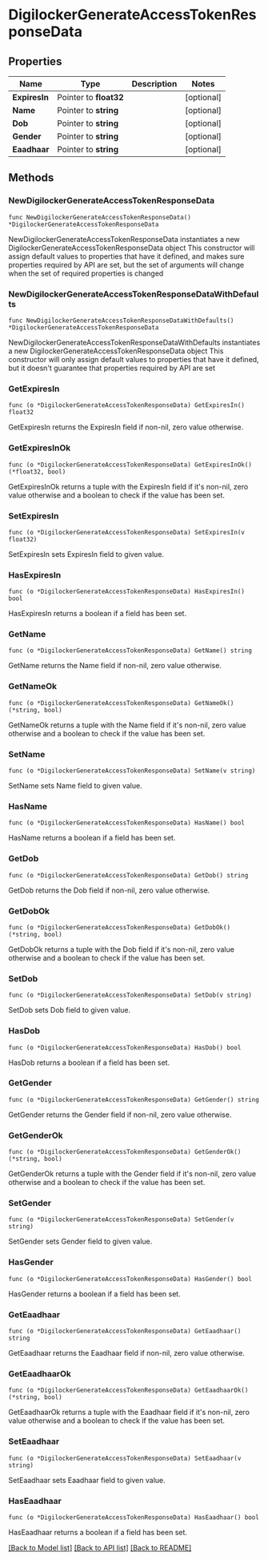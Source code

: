 # DigilockerGenerateAccessTokenResponseData

## Properties

Name | Type | Description | Notes
------------ | ------------- | ------------- | -------------
**ExpiresIn** | Pointer to **float32** |  | [optional] 
**Name** | Pointer to **string** |  | [optional] 
**Dob** | Pointer to **string** |  | [optional] 
**Gender** | Pointer to **string** |  | [optional] 
**Eaadhaar** | Pointer to **string** |  | [optional] 

## Methods

### NewDigilockerGenerateAccessTokenResponseData

`func NewDigilockerGenerateAccessTokenResponseData() *DigilockerGenerateAccessTokenResponseData`

NewDigilockerGenerateAccessTokenResponseData instantiates a new DigilockerGenerateAccessTokenResponseData object
This constructor will assign default values to properties that have it defined,
and makes sure properties required by API are set, but the set of arguments
will change when the set of required properties is changed

### NewDigilockerGenerateAccessTokenResponseDataWithDefaults

`func NewDigilockerGenerateAccessTokenResponseDataWithDefaults() *DigilockerGenerateAccessTokenResponseData`

NewDigilockerGenerateAccessTokenResponseDataWithDefaults instantiates a new DigilockerGenerateAccessTokenResponseData object
This constructor will only assign default values to properties that have it defined,
but it doesn't guarantee that properties required by API are set

### GetExpiresIn

`func (o *DigilockerGenerateAccessTokenResponseData) GetExpiresIn() float32`

GetExpiresIn returns the ExpiresIn field if non-nil, zero value otherwise.

### GetExpiresInOk

`func (o *DigilockerGenerateAccessTokenResponseData) GetExpiresInOk() (*float32, bool)`

GetExpiresInOk returns a tuple with the ExpiresIn field if it's non-nil, zero value otherwise
and a boolean to check if the value has been set.

### SetExpiresIn

`func (o *DigilockerGenerateAccessTokenResponseData) SetExpiresIn(v float32)`

SetExpiresIn sets ExpiresIn field to given value.

### HasExpiresIn

`func (o *DigilockerGenerateAccessTokenResponseData) HasExpiresIn() bool`

HasExpiresIn returns a boolean if a field has been set.

### GetName

`func (o *DigilockerGenerateAccessTokenResponseData) GetName() string`

GetName returns the Name field if non-nil, zero value otherwise.

### GetNameOk

`func (o *DigilockerGenerateAccessTokenResponseData) GetNameOk() (*string, bool)`

GetNameOk returns a tuple with the Name field if it's non-nil, zero value otherwise
and a boolean to check if the value has been set.

### SetName

`func (o *DigilockerGenerateAccessTokenResponseData) SetName(v string)`

SetName sets Name field to given value.

### HasName

`func (o *DigilockerGenerateAccessTokenResponseData) HasName() bool`

HasName returns a boolean if a field has been set.

### GetDob

`func (o *DigilockerGenerateAccessTokenResponseData) GetDob() string`

GetDob returns the Dob field if non-nil, zero value otherwise.

### GetDobOk

`func (o *DigilockerGenerateAccessTokenResponseData) GetDobOk() (*string, bool)`

GetDobOk returns a tuple with the Dob field if it's non-nil, zero value otherwise
and a boolean to check if the value has been set.

### SetDob

`func (o *DigilockerGenerateAccessTokenResponseData) SetDob(v string)`

SetDob sets Dob field to given value.

### HasDob

`func (o *DigilockerGenerateAccessTokenResponseData) HasDob() bool`

HasDob returns a boolean if a field has been set.

### GetGender

`func (o *DigilockerGenerateAccessTokenResponseData) GetGender() string`

GetGender returns the Gender field if non-nil, zero value otherwise.

### GetGenderOk

`func (o *DigilockerGenerateAccessTokenResponseData) GetGenderOk() (*string, bool)`

GetGenderOk returns a tuple with the Gender field if it's non-nil, zero value otherwise
and a boolean to check if the value has been set.

### SetGender

`func (o *DigilockerGenerateAccessTokenResponseData) SetGender(v string)`

SetGender sets Gender field to given value.

### HasGender

`func (o *DigilockerGenerateAccessTokenResponseData) HasGender() bool`

HasGender returns a boolean if a field has been set.

### GetEaadhaar

`func (o *DigilockerGenerateAccessTokenResponseData) GetEaadhaar() string`

GetEaadhaar returns the Eaadhaar field if non-nil, zero value otherwise.

### GetEaadhaarOk

`func (o *DigilockerGenerateAccessTokenResponseData) GetEaadhaarOk() (*string, bool)`

GetEaadhaarOk returns a tuple with the Eaadhaar field if it's non-nil, zero value otherwise
and a boolean to check if the value has been set.

### SetEaadhaar

`func (o *DigilockerGenerateAccessTokenResponseData) SetEaadhaar(v string)`

SetEaadhaar sets Eaadhaar field to given value.

### HasEaadhaar

`func (o *DigilockerGenerateAccessTokenResponseData) HasEaadhaar() bool`

HasEaadhaar returns a boolean if a field has been set.


[[Back to Model list]](../README.md#documentation-for-models) [[Back to API list]](../README.md#documentation-for-api-endpoints) [[Back to README]](../README.md)


